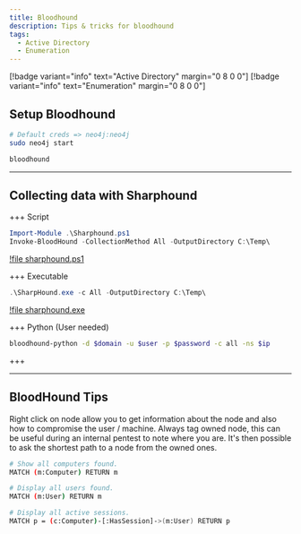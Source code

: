 ```yaml
---
title: Bloodhound
description: Tips & tricks for bloodhound
tags:
  - Active Directory
  - Enumeration
---
```


[!badge variant="info" text="Active Directory" margin="0 8 0 0"]
[!badge variant="info" text="Enumeration" margin="0 8 0 0"]

## Setup Bloodhound

```bash Start NoSQL Database
# Default creds => neo4j:neo4j
sudo neo4j start
```

```bash Start BloodHound
bloodhound
```

---

## Collecting data with Sharphound

+++ Script

```powershell 
Import-Module .\Sharphound.ps1
Invoke-BloodHound -CollectionMethod All -OutputDirectory C:\Temp\
```

[!file sharphound.ps1](https://raw.githubusercontent.com/BloodHoundAD/BloodHound/master/Collectors/SharpHound.ps1)

+++ Executable

```powershell 
.\SharpHound.exe -c All -OutputDirectory C:\Temp\
```

[!file sharphound.exe](https://github.com/BloodHoundAD/BloodHound/raw/master/Collectors/SharpHound.exe)

+++ Python (User needed)

```bash From Kali Linux
bloodhound-python -d $domain -u $user -p $password -c all -ns $ip
```

+++

---

## BloodHound Tips

Right click on node allow you to get information about the node and also how to compromise the user / machine.
Always tag owned node, this can be useful during an internal pentest to note where you are.
It's then possible to ask the shortest path to a node from the owned ones.

```bash Some useful commands
# Show all computers found.
MATCH (m:Computer) RETURN m

# Display all users found.
MATCH (m:User) RETURN m

# Display all active sessions.
MATCH p = (c:Computer)-[:HasSession]->(m:User) RETURN p 
```

